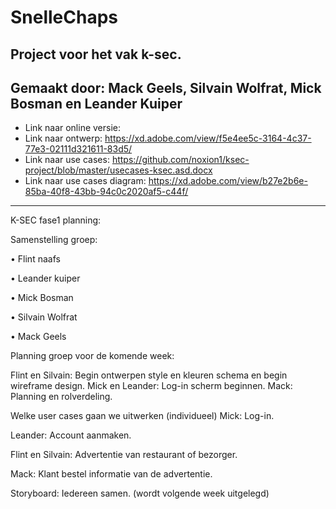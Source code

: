 # SnelleChaps

Project voor het vak k-sec.
-
Gemaakt door: Mack Geels, Silvain Wolfrat, Mick Bosman en Leander Kuiper
-

- Link naar online versie:
- Link naar ontwerp: https://xd.adobe.com/view/f5e4ee5c-3164-4c37-77e3-02111d321611-83d5/
- Link naar use cases: https://github.com/noxion1/ksec-project/blob/master/usecases-ksec.asd.docx
- Link naar use cases diagram: https://xd.adobe.com/view/b27e2b6e-85ba-40f8-43bb-94c0c2020af5-c44f/


---
K-SEC fase1 planning:

Samenstelling groep:

•	Flint naafs

•	Leander kuiper

•	Mick Bosman

•	Silvain Wolfrat

•	Mack Geels

Planning groep voor de komende week:

Flint en Silvain:
Begin ontwerpen style en kleuren schema en begin wireframe design.
Mick en Leander:
Log-in scherm beginnen.
Mack: Planning en rolverdeling.

Welke user cases gaan we uitwerken (individueel)
Mick: Log-in.

Leander: Account aanmaken.

Flint en Silvain: Advertentie van restaurant of bezorger.

Mack: Klant bestel informatie van de advertentie.

Storyboard:
Iedereen samen. (wordt volgende week uitgelegd)





